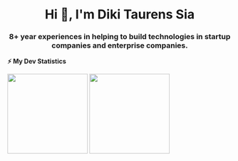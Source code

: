 <h1 align="center">Hi 👋, I'm Diki Taurens Sia</h1>
<h3 align="center">8+ year experiences in helping to build technologies in startup companies and enterprise companies.</h3>

<!-- GitHub stats -->
<b>⚡ My Dev Statistics</b>

<p>
<!-- GitHub Stats -->
<img height="180em" src="https://github-readme-stats.vercel.app/api?username=dikitaurensia&show_icons=true&hide_border=true" />

<!-- Most Used Languages -->
<img height="180em" src="https://github-readme-stats.vercel.app/api/top-langs/?username=dikitaurensia&exclude_repo=KNN-Image-Classification&show_icons=true&hide_border=true&layout=compact&langs_count=8"/>
</p>

